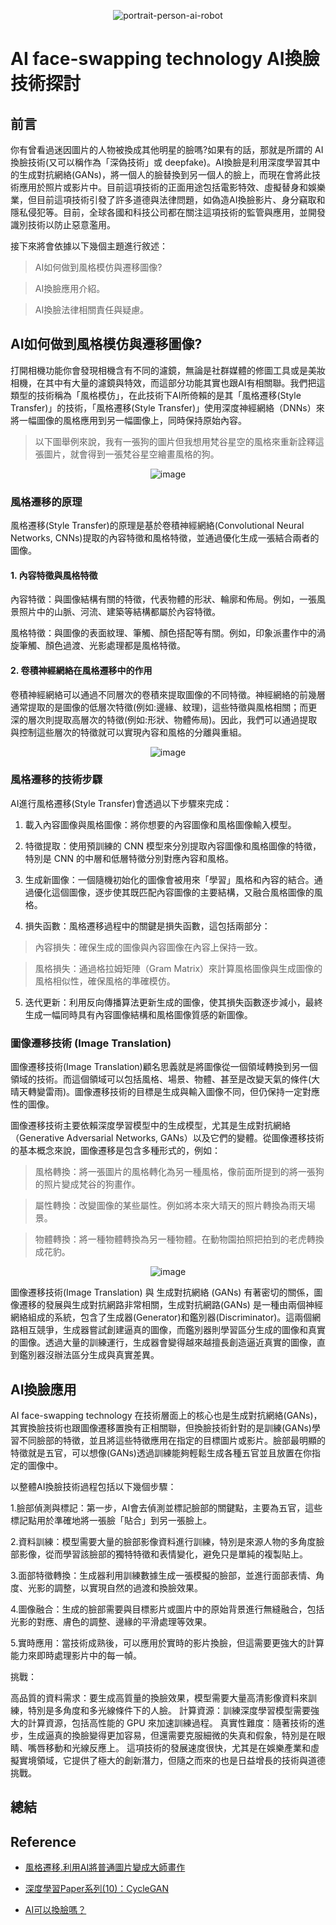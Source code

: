 <div align=center>

![portrait-person-ai-robot](https://github.com/user-attachments/assets/c7ec9000-59b4-4bcf-9fd6-2962df361d1d)


</div>

# AI face-swapping technology AI換臉技術探討

## 前言
你有曾看過迷因圖片的人物被換成其他明星的臉嗎?如果有的話，那就是所謂的 AI換臉技術(又可以稱作為「深偽技術」或 deepfake)。AI換臉是利用深度學習其中的生成對抗網絡(GANs)，將一個人的臉替換到另一個人的臉上，而現在會將此技術應用於照片或影片中。目前這項技術的正面用途包括電影特效、虛擬替身和娛樂業，但目前這項技術引發了許多道德與法律問題，如偽造AI換臉影片、身分竊取和隱私侵犯等。目前，全球各國和科技公司都在關注這項技術的監管與應用，並開發識別技術以防止惡意濫用。

接下來將會依據以下幾個主題進行敘述：
> AI如何做到風格模仿與遷移圖像?

> AI換臉應用介紹。

> AI換臉法律相關責任與疑慮。

## AI如何做到風格模仿與遷移圖像?
打開相機功能你會發現相機含有不同的濾鏡，無論是社群媒體的修圖工具或是美妝相機，在其中有大量的濾鏡與特效，而這部分功能其實也跟AI有相關聯。我們把這類型的技術稱為「風格模仿」，在此技術下AI所倚賴的是其「風格遷移(Style Transfer)」的技術，「風格遷移(Style Transfer)」使用深度神經網絡（DNNs）來將一幅圖像的風格應用到另一幅圖像上，同時保持原始內容。

> 以下圖舉例來說，我有一張狗的圖片但我想用梵谷星空的風格來重新詮釋這張圖片，就會得到一張梵谷星空繪畫風格的狗。

<div align=center>

![image](https://github.com/user-attachments/assets/48dc0574-8b14-4422-9fd7-c30132962d04)

</div>

### 風格遷移的原理
風格遷移(Style Transfer)的原理是基於卷積神經網絡(Convolutional Neural Networks, CNNs)提取的內容特徵和風格特徵，並通過優化生成一張結合兩者的圖像。

#### 1. 內容特徵與風格特徵
內容特徵：與圖像結構有關的特徵，代表物體的形狀、輪廓和佈局。例如，一張風景照片中的山脈、河流、建築等結構都屬於內容特徵。

風格特徵：與圖像的表面紋理、筆觸、顏色搭配等有關。例如，印象派畫作中的渦旋筆觸、顏色過渡、光影處理都是風格特徵。

#### 2. 卷積神經網絡在風格遷移中的作用
卷積神經網絡可以通過不同層次的卷積來提取圖像的不同特徵。神經網絡的前幾層通常提取的是圖像的低層次特徵(例如:邊緣、紋理)，這些特徵與風格相關；而更深的層次則提取高層次的特徵(例如:形狀、物體佈局)。因此，我們可以通過提取與控制這些層次的特徵就可以實現內容和風格的分離與重組。

<div align=center>

![image](https://github.com/user-attachments/assets/13e894ac-4f02-4fb5-9636-ac177fa96f30)

</div>

### 風格遷移的技術步驟
AI進行風格遷移(Style Transfer)會透過以下步驟來完成：

1. 載入內容圖像與風格圖像：將你想要的內容圖像和風格圖像輸入模型。

2. 特徵提取：使用預訓練的 CNN 模型來分別提取內容圖像和風格圖像的特徵，特別是 CNN 的中層和低層特徵分別對應內容和風格。

3. 生成新圖像：一個隨機初始化的圖像會被用來「學習」風格和內容的結合。通過優化這個圖像，逐步使其既匹配內容圖像的主要結構，又融合風格圖像的風格。

4. 損失函數：風格遷移過程中的關鍵是損失函數，這包括兩部分：

> 內容損失：確保生成的圖像與內容圖像在內容上保持一致。

> 風格損失：通過格拉姆矩陣（Gram Matrix）來計算風格圖像與生成圖像的風格相似性，確保風格的準確模仿。

5. 迭代更新：利用反向傳播算法更新生成的圖像，使其損失函數逐步減小，最終生成一幅同時具有內容圖像結構和風格圖像質感的新圖像。

### 圖像遷移技術 (Image Translation)
圖像遷移技術(Image Translation)顧名思義就是將圖像從一個領域轉換到另一個領域的技術。而這個領域可以包括風格、場景、物體、甚至是改變天氣的條件(大晴天轉變雷雨)。圖像遷移技術的目標是生成與輸入圖像不同，但仍保持一定對應性的圖像。

圖像遷移技術主要依賴深度學習模型中的生成模型，尤其是生成對抗網絡（Generative Adversarial Networks, GANs）以及它們的變體。從圖像遷移技術的基本概念來說，圖像遷移是包含多種形式的，例如：

> 風格轉換：將一張圖片的風格轉化為另一種風格，像前面所提到的將一張狗的照片變成梵谷的狗畫作。

> 屬性轉換：改變圖像的某些屬性。例如將本來大晴天的照片轉換為雨天場景。

> 物體轉換：將一種物體轉換為另一種物體。在動物園拍照把拍到的老虎轉換成花豹。

<div align=center>
  
![image](https://github.com/user-attachments/assets/1ab26226-2046-4435-aba3-a150b2f378ff)

</div>

圖像遷移技術(Image Translation) 與 生成對抗網絡 (GANs) 有著密切的關係，圖像遷移的發展與生成對抗網路非常相關，生成對抗網路(GANs) 是一種由兩個神經網絡組成的系統，包含了生成器(Generator)和鑑別器(Discriminator)。這兩個網路相互競爭，生成器嘗試創建逼真的圖像，而鑑別器則學習區分生成的圖像和真實的圖像。透過大量的訓練運行，生成器會變得越來越擅長創造逼近真實的圖像，直到鑑別器沒辦法區分生成與真實差異。

## AI換臉應用
AI face-swapping technology 在技術層面上的核心也是生成對抗網絡(GANs)，其實換臉技術也跟圖像遷移置換有正相關聯，但換臉技術針對的是訓練(GANs)學習不同臉部的特徵，並且將這些特徵應用在指定的目標圖片或影片。臉部最明顯的特徵就是五官，可以想像(GANs)透過訓練能夠輕鬆生成各種五官並且放置在你指定的圖像中。

以整體AI換臉技術過程包括以下幾個步驟：

1.臉部偵測與標記：第一步，AI會去偵測並標記臉部的關鍵點，主要為五官，這些標記點用於準確地將一張臉「貼合」到另一張臉上。

2.資料訓練：模型需要大量的臉部影像資料進行訓練，特別是來源人物的多角度臉部影像，從而學習該臉部的獨特特徵和表情變化，避免只是單純的複製貼上。

3.面部特徵轉換：生成器利用訓練數據生成一張模擬的臉部，並進行面部表情、角度、光影的調整，以實現自然的過渡和換臉效果。

4.圖像融合：生成的臉部需要與目標影片或圖片中的原始背景進行無縫融合，包括光影的對應、膚色的調整、邊緣的平滑處理等效果。

5.實時應用：當技術成熟後，可以應用於實時的影片換臉，但這需要更強大的計算能力來即時處理影片中的每一幀。

挑戰：

高品質的資料需求：要生成高質量的換臉效果，模型需要大量高清影像資料來訓練，特別是多角度和多光線條件下的人臉。
計算資源：訓練深度學習模型需要強大的計算資源，包括高性能的 GPU 來加速訓練過程。
真實性難度：隨著技術的進步，生成逼真的換臉變得更加容易，但還需要克服細微的失真和假象，特別是在眼睛、嘴唇移動和光線反應上。
這項技術的發展速度很快，尤其是在娛樂產業和虛擬實境領域，它提供了極大的創新潛力，但隨之而來的也是日益增長的技術與道德挑戰。

## 總結


## Reference
- [風格遷移.利用AI將普通圖片變成大師畫作](https://medium.com/@lifelab.tw/%E9%A2%A8%E6%A0%BC%E9%81%B7%E7%A7%BB-%E5%88%A9%E7%94%A8ai%E5%B0%87%E6%99%AE%E9%80%9A%E5%9C%96%E7%89%87%E8%AE%8A%E6%88%90%E5%A4%A7%E5%B8%AB%E7%95%AB%E4%BD%9C-5de6fabe62f3)

- [深度學習Paper系列(10)：CycleGAN](https://tomohiroliu22.medium.com/%E6%B7%B1%E5%BA%A6%E5%AD%B8%E7%BF%92paper%E7%B3%BB%E5%88%97-10-cyclegan-d7c88cc8dd60)

- [AI可以換臉嗎？](https://www.isuperman.tw/ai%E5%8F%AF%E4%BB%A5%E6%8F%9B%E8%87%89%E5%97%8E%EF%BC%9F/)

